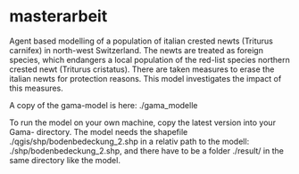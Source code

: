 # masterarbeit
Agent based modelling of a population of italian crested newts (Triturus carnifex) in north-west Switzerland.
The newts are treated as foreign species, which endangers a local population of the red-list species northern crested newt (Triturus cristatus).
There are taken measures to erase the italian newts for protection reasons.
This model investigates the impact of this measures.

A copy of the gama-model is here: ./gama_modelle

To run the model on your own machine, copy the latest version into your Gama- directory.
The model needs the shapefile ./qgis/shp/bodenbedeckung_2.shp in a relativ path to the modell: ./shp/bodenbedeckung_2.shp, and there have to be a folder ./result/ in the same directory like the model.

